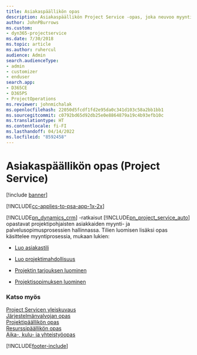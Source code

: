 ```yaml
---
title: Asiakaspäällikön opas
description: Asiakaspäällikön Project Service -opas, joka neuvoo myynti- ja palvelusopimusprosessissa projektipohjaisilla tileillä
author: JohnPBurrows
ms.custom:
- dyn365-projectservice
ms.date: 7/30/2018
ms.topic: article
ms.author: ruhercul
audience: Admin
search.audienceType:
- admin
- customizer
- enduser
search.app:
- D365CE
- D365PS
- ProjectOperations
ms.reviewer: johnmichalak
ms.openlocfilehash: 22050d5fcdf1fd2e95da0c341d103c58a2bb1bb1
ms.sourcegitcommit: c0792bd65d92db25e0e8864879a19c4b93efb10c
ms.translationtype: HT
ms.contentlocale: fi-FI
ms.lasthandoff: 04/14/2022
ms.locfileid: "8592458"
---
```

# <a name="account-manager-guide-project-service"></a>Asiakaspäällikön opas (Project Service)

[!include [banner](../includes/psa-now-project-operations.md)]

[!INCLUDE[cc-applies-to-psa-app-1x-2x](../includes/cc-applies-to-psa-app-1x-2x.md)]

[!INCLUDE[pn_dynamics_crm](../includes/pn-dynamics-crm.md)] -ratkaisut [!INCLUDE[pn_project_service_auto](../includes/pn-project-service-auto.md)] opastavat projektipohjaisten asiakkaiden myynti- ja palvelusopimusprosessien hallinnassa. Tilien luomisen lisäksi opas käsittelee myyntiprosessia, mukaan lukien:  
  
-   [Luo asiakastili](../psa/create-customer-account.md)  
  
-   [Luo projektimahdollisuus](../psa/create-project-opportunity.md)  
  
-   [Projektin tarjouksen luominen](../psa/create-project-quote.md)  
  
-   [Projektisopimuksen luominen](../psa/create-project-contract.md)  
  
  
### <a name="see-also"></a>Katso myös  
 [Project Servicen yleiskuvaus](../psa/overview.md)   
 [Järjestelmänvalvojan opas](../psa/admin-guide.md)   
 [Projektipäällikön opas](../psa/project-manager-guide.md)   
 [Resurssipäällikön opas](../psa/resource-manager-guide.md)   
 [Aika-, kulu- ja yhteistyöopas](../psa/time-expense-collaboration-guide.md)


[!INCLUDE[footer-include](../includes/footer-banner.md)]
